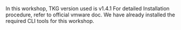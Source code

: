 In this workshop, TKG version used is v1.4.1
For detailed Installation procedure, refer to official vmware doc. We have already installed the required CLI tools for this workshop.

